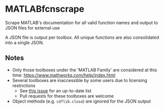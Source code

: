 # MATLABfcnscrape
Scrape MATLAB's documentation for all valid function names and output to JSON files for external use

A JSON file is output per toolbox. All unique functions are also consolidated into a single JSON.

## Notes
* Only those toolboxes under the 'MATLAB Family' are considered at this time: https://www.mathworks.com/help/index.html
* Several toolboxes are inaccessible by some users due to licensing restrictions
  * See [this issue](https://github.com/StackOverflowMATLABchat/MATLABfcnscrape/issues/2) for an up-to-date list
  * Pull requests for these toolboxes are welcome
* Object methods (e.g. `cdflib.close`) are ignored for the JSON output